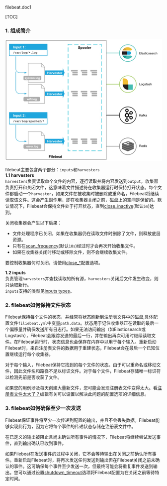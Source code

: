 filebeat.doc1

[TOC]
### 1. 组成简介
![-w770](media/15408646723223/15408822391106.jpg)

filebeat主要包含两个部分：`inputs`和`harvesters`  
**1.1 harvesters**  
`harvesters`负责读取单个文件的内容，逐行读取并将内容发送到`output`，收集器负责打开和关闭文件，这意味着文件描述符在收集器运行时保持打开状态。每个文件都启动一个`harvester`，如果文件在被收集时被删除或重命名，Filebeat将继续读取该文件。这会产生副作用，即在收集器关闭之前，磁盘上的空间是保留的。默认情况下，Filebeat会保持文件处于打开状态，直到[close_inactive](https://www.elastic.co/guide/en/beats/filebeat/6.3/filebeat-input-log.html#filebeat-input-log-close-inactive)(默认`5m`)达到。  
   
关闭收集器会产生以下后果：  
- 文件处理程序已关闭，如果在收集器仍在读取文件时删除了文件，则释放底层资源。
- 只有在[scan_frequency](https://www.elastic.co/guide/en/beats/filebeat/6.3/filebeat-input-log.html#filebeat-input-log-scan-frequency)(默认`10s`)经过时才会再次开始收集文件。
- 如果在收集器关闭时移动或移除文件，则不会继续收集文件。    

要控制收集器何时关闭，请使用[close_*](https://www.elastic.co/guide/en/beats/filebeat/6.3/filebeat-input-log.html#filebeat-input-log-close-options)配置选项。
  
**1.2 inputs**  
负责管理`harvesters`并查找读取的所有源，`harvesters`关闭后文件发生改变，则只读取新行。  
`inputs`支持的类型见[inputs types](https://www.elastic.co/guide/en/beats/filebeat/6.3/configuration-filebeat-options.html)。

### 2. filebeat如何保持文件状态
Filebeat保持每个文件的状态，并经常将状态刷新到注册表文件中的磁盘,具体配置文件`filiebeat.yml`中变量`path.data`。状态用于记住收集器正在读取的最后一个偏移量并确保发送所有日志行。如果无法访问输出（如Elasticsearch或Logstash），Filebeat会跟踪发送的最后一行，并在输出再次可用时继续读取文件。在Filebeat运行时，状态信息也会保存在内存中以用于每个输入。重新启动Filebeat时，来自注册表文件的数据用于重建状态，Filebeat会在最后一个已知位置继续运行每个收集器。

对于每个输入，Filebeat保持它找到的每个文件的状态。由于可以重命名或移动文件，因此文件名和路径不足以标识文件。对于每个文件，Filebeat存储唯一标识符以检测先前是否收获了文件。

如果您的用例涉及每天创建大量新文件，您可能会发现注册表文件变得太大。看[注册表文件太大了？](https://www.elastic.co/guide/en/beats/filebeat/6.3/faq.html#reduce-registry-size)编辑有关可以设置以解决此问题的配置选项的详细信息。

### 3. filebeat如何确保至少一次发送
Filebeat保证事件将至少一次传递到配置的输出，并且不会丢失数据。Filebeat能够实现此行为，因为它将每个事件的传递状态存储在注册表文件中。

在已定义的输出被阻止且尚未确认所有事件的情况下，Filebeat将继续尝试发送事件，直到输出确认已收到事件。

如果Filebeat在发送事件的过程中关闭，它不会等待输出在关闭之前确认所有事件。重新启动Filebeat时，将再次发送任何发送到输出但在Filebeat关闭之前未确认的事件。这可确保每个事件至少发送一次，但最终可能会将重复事件发送到输出。您可以通过设置[shutdown_timeout](https://www.elastic.co/guide/en/beats/filebeat/6.3/configuration-general-options.html#shutdown-timeout)选项将Filebeat配置为在关闭之前等待特定时间。

